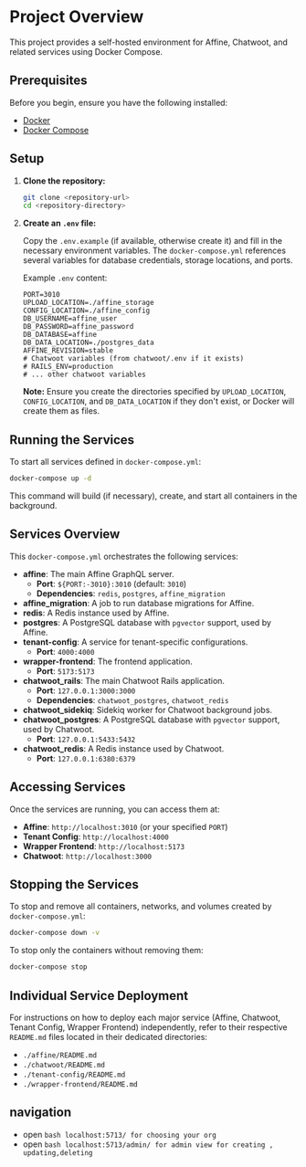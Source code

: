 # Project Overview

This project provides a self-hosted environment for Affine, Chatwoot, and related services using Docker Compose.

## Prerequisites

Before you begin, ensure you have the following installed:

-   [Docker](https://docs.docker.com/get-docker/)
-   [Docker Compose](https://docs.docker.com/compose/install/)

## Setup

1.  **Clone the repository:**

    ```bash
    git clone <repository-url>
    cd <repository-directory>
    ```

2.  **Create an `.env` file:**

    Copy the `.env.example` (if available, otherwise create it) and fill in the necessary environment variables. The `docker-compose.yml` references several variables for database credentials, storage locations, and ports. 

    Example `.env` content:
    ```env
    PORT=3010
    UPLOAD_LOCATION=./affine_storage
    CONFIG_LOCATION=./affine_config
    DB_USERNAME=affine_user
    DB_PASSWORD=affine_password
    DB_DATABASE=affine
    DB_DATA_LOCATION=./postgres_data
    AFFINE_REVISION=stable
    # Chatwoot variables (from chatwoot/.env if it exists)
    # RAILS_ENV=production
    # ... other chatwoot variables
    ```

    **Note:** Ensure you create the directories specified by `UPLOAD_LOCATION`, `CONFIG_LOCATION`, and `DB_DATA_LOCATION` if they don't exist, or Docker will create them as files.

## Running the Services

To start all services defined in `docker-compose.yml`:

```bash
docker-compose up -d
```

This command will build (if necessary), create, and start all containers in the background.

## Services Overview

This `docker-compose.yml` orchestrates the following services:

-   **affine**: The main Affine GraphQL server.
    -   **Port**: `${PORT:-3010}:3010` (default: `3010`)
    -   **Dependencies**: `redis`, `postgres`, `affine_migration`
-   **affine_migration**: A job to run database migrations for Affine.
-   **redis**: A Redis instance used by Affine.
-   **postgres**: A PostgreSQL database with `pgvector` support, used by Affine.
-   **tenant-config**: A service for tenant-specific configurations.
    -   **Port**: `4000:4000`
-   **wrapper-frontend**: The frontend application.
    -   **Port**: `5173:5173`
-   **chatwoot_rails**: The main Chatwoot Rails application.
    -   **Port**: `127.0.0.1:3000:3000`
    -   **Dependencies**: `chatwoot_postgres`, `chatwoot_redis`
-   **chatwoot_sidekiq**: Sidekiq worker for Chatwoot background jobs.
-   **chatwoot_postgres**: A PostgreSQL database with `pgvector` support, used by Chatwoot.
    -   **Port**: `127.0.0.1:5433:5432`
-   **chatwoot_redis**: A Redis instance used by Chatwoot.
    -   **Port**: `127.0.0.1:6380:6379`

## Accessing Services

Once the services are running, you can access them at:

-   **Affine**: `http://localhost:3010` (or your specified `PORT`)
-   **Tenant Config**: `http://localhost:4000`
-   **Wrapper Frontend**: `http://localhost:5173`
-   **Chatwoot**: `http://localhost:3000`

## Stopping the Services

To stop and remove all containers, networks, and volumes created by `docker-compose.yml`:

```bash
docker-compose down -v
```

To stop only the containers without removing them:

```bash
docker-compose stop
```

## Individual Service Deployment

For instructions on how to deploy each major service (Affine, Chatwoot, Tenant Config, Wrapper Frontend) independently, refer to their respective `README.md` files located in their dedicated directories:

-   `./affine/README.md`
-   `./chatwoot/README.md`
-   `./tenant-config/README.md`
-   `./wrapper-frontend/README.md`

## navigation 
- open ```bash localhost:5713/ for choosing your org```
- open ```bash localhost:5713/admin/ for admin view for creating , updating,deleting ```
